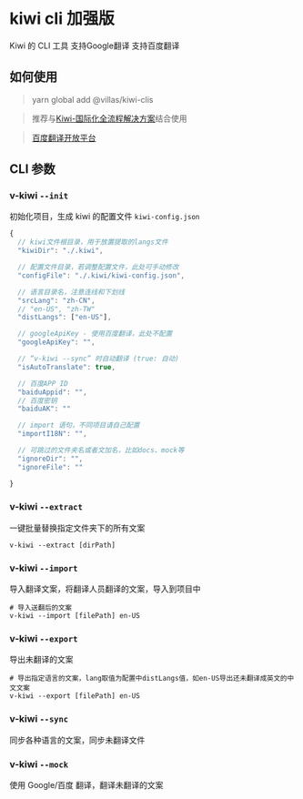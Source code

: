 # kiwi cli 加强版

Kiwi 的 CLI 工具
支持Google翻译
支持百度翻译

## 如何使用

> yarn global add @villas/kiwi-clis

> 推荐与[Kiwi-国际化全流程解决方案](https://github.com/alibaba/kiwi)结合使用

> [百度翻译开放平台](http://api.fanyi.baidu.com/)

## CLI 参数

### v-kiwi `--init`

初始化项目，生成 kiwi 的配置文件 `kiwi-config.json`

```js
{
  // kiwi文件根目录，用于放置提取的langs文件
  "kiwiDir": "./.kiwi",

  // 配置文件目录，若调整配置文件，此处可手动修改
  "configFile": "./.kiwi/kiwi-config.json",

  // 语言目录名，注意连线和下划线
  "srcLang": "zh-CN",
  // "en-US", "zh-TW"
  "distLangs": ["en-US"],

  // googleApiKey - 使用百度翻译，此处不配置
  "googleApiKey": "",

  // “v-kiwi --sync” 时自动翻译 (true: 自动)
  "isAutoTranslate": true,

  // 百度APP ID
  "baiduAppid": "",
  // 百度密钥
  "baiduAK": ""

  // import 语句，不同项目请自己配置
  "importI18N": "",

  // 可跳过的文件夹名或者文加名，比如docs、mock等
  "ignoreDir": "",
  "ignoreFile": ""

}
```

### v-kiwi `--extract`

一键批量替换指定文件夹下的所有文案

```shell script
v-kiwi --extract [dirPath]
```

### v-kiwi `--import`

导入翻译文案，将翻译人员翻译的文案，导入到项目中

```shell script
# 导入送翻后的文案
v-kiwi --import [filePath] en-US
```

### v-kiwi `--export`

导出未翻译的文案

```shell script
# 导出指定语言的文案，lang取值为配置中distLangs值，如en-US导出还未翻译成英文的中文文案
v-kiwi --export [filePath] en-US
```

### v-kiwi `--sync`

同步各种语言的文案，同步未翻译文件

### v-kiwi `--mock`

使用 Google/百度 翻译，翻译未翻译的文案
